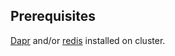 ## Prerequisites

[Dapr](https://docs.dapr.io/operations/hosting/kubernetes/kubernetes-deploy/) and/or [redis](https://ep.gnt.md/index.php/how-to-deploy-redis-in-kubernetes-with-helm-chart/) installed on cluster.